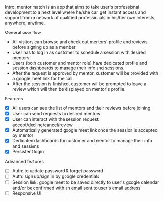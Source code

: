 Intro: mentor match is an app that aims to take user's professional development to a next level where he/she can get instant access and support from a network of qualified professionals in his/her own interests, anywhere, anytime. 

General user flow

- All visitors can browse and check out mentors' profile and reviews before signing up as a member 
- User has to log in as customer to schedule a session with desired mentors. 
- Users (both customer and mentor role) have dedicated profile and session dashboards to manage their info and sessions. 
- After the request is approved by mentor, customer will be provided with a google meet link for the call. 
- After the session is finished, customer will be prompted to leave a review which will then be displayed on mentor's profile. 

Features

- [x] All users can see the list of mentors and their reviews before joining 
- [x] User can send requests to desired mentors 
- [x] User can interact with the session request: accept/decline/cancel/review
- [x] Automatically generated google meet link once the session is accepted by mentor 
- [x] Dedicated dashboards for customer and mentor to manage their info and sessions 
- [x] Persistent login 

Advanced features

- [ ] Auth: to update password & forget password
- [ ] Auth: sign up/sign in by google credentials 
- [ ] Session link: google meet to be saved directly to user's google calendar and/or be confirmed with an email sent to user's email address
- [ ] Responsive UI  
